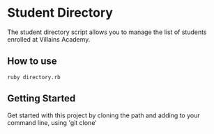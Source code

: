 # Student Directory #

The student directory script allows you to manage the list of students enrolled at Villains Academy.

## How to use ##

```shell
ruby directory.rb
```
## Getting Started

Get started with this project by cloning the path and adding to your command line, using 'git clone'

